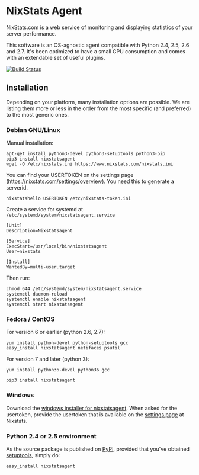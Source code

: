 NixStats Agent
==============

NixStats.com is a web service of monitoring and displaying statistics of
your server performance.

This software is an OS-agnostic agent compatible with Python 2.4, 2.5, 2.6 and 2.7.
It's been optimized to have a small CPU consumption and comes with an
extendable set of useful plugins.

[![Build Status](https://travis-ci.org/NIXStats/nixstatsagent.svg?branch=master)](https://travis-ci.org/NIXStats/nixstatsagent)

Installation
------------

Depending on your platform, many installation options are possible. We
are listing them more or less in the order from the most specific (and
preferred) to the most generic ones.

### Debian GNU/Linux

Manual installation:
```
apt-get install python3-devel python3-setuptools python3-pip
pip3 install nixstatsagent
wget -O /etc/nixstats.ini https://www.nixstats.com/nixstats.ini
```

You can find your USERTOKEN on the settings page (https://nixstats.com/settings/overview). You need this to generate a serverid.

```
nixstatshello USERTOKEN /etc/nixstats-token.ini
```

Create a service for systemd at `/etc/systemd/system/nixstatsagent.service`
```
[Unit]
Description=Nixstatsagent

[Service]
ExecStart=/usr/local/bin/nixstatsagent
User=nixstats

[Install]
WantedBy=multi-user.target
```
Then run:
```
chmod 644 /etc/systemd/system/nixstatsagent.service
systemctl daemon-reload
systemctl enable nixstatsagent
systemctl start nixstatsagent
```

### Fedora / CentOS

For version 6 or earlier (python 2.6, 2.7):
```
yum install python-devel python-setuptools gcc
easy_install nixstatsagent netifaces psutil
```

For version 7 and later (python 3):
```
yum install python36-devel python36 gcc
```

```
pip3 install nixstatsagent
```

### Windows

Download the [windows installer for nixstatsagent](https://nixstats.com/windows/nixstatsagent-setup.exe). When asked for the usertoken, provide the usertoken that is available on the [settings page](https://nixstats.com/settings) at Nixstats.

### Python 2.4 or 2.5 environment

As the source package is published on [PyPI](https://pypi.python.org/pypi),
provided that you've obtained [setuptools](https://pypi.python.org/pypi/setuptools#installation-instructions),
simply do:

```
easy_install nixstatsagent
```
